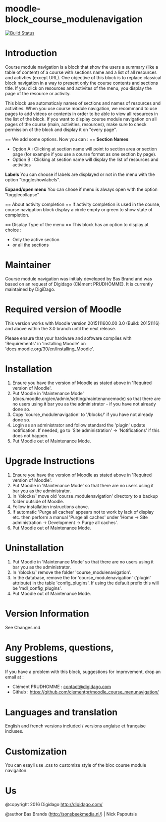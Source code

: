 # moodle-block_course_modulenavigation

[![Build Status](https://travis-ci.org/bmbrands/moodle-block_course_modulenavigation.svg?branch=master)](https://travis-ci.org/bmbrands/moodle-block_course_modulenavigation)

Introduction
============
Course module navigation is a block that show the users a summary (like a table of content) of a course with sections name and a list of all resources and activties (except URL). One objective of this block is to replace classical block navigation in a way to present only the course contents and sections title.
If you click on resources and activites of the menu, you display the page of the resource or activity.

This block use automaticaly names of sections and names of resources and activities. When you use course module navigation, we recommand to use pages to add videos or contents in order to be able to view all resources in the list of the block.
If you want to display course module navigation on all pages of the course (main, activities, resources), make sure to check permission of the block and display it on "every page".

== We add some options. Now you can : ==
**Section Names**
- Option A : Clicking at section name will point to section area or section page (for example if you use a course format as one section by page).
- Option B : Clicking at section name will display the list of resources and activities

**Labels**
You can choose if labels are displayed or not in the menu with the option "toggleshowlabels".

**Expand/open menu**
You can chose if menu is always open with the option "togglecollapse"

== About activity completion ==
If activity completion is used in the course, course navigation block display a circle empty or green to show state of completion. 

== Display Type of the menu ==
This block has an option to display at choice :
- Only the active section
- or all the sections 

Maintainer
============
Course module navigation was initialy developed by Bas Brand and was based on an request of Digidago (Clément PRUDHOMME). It is currently maintained by DigiDago.


Required version of Moodle
==========================
This version works with Moodle version 2015111600.00 3.0 (Build: 20151116) and above within the 3.0 branch until the
next release.

Please ensure that your hardware and software complies with 'Requirements' in 'Installing Moodle' on
'docs.moodle.org/30/en/Installing_Moodle'.


Installation
============
 1. Ensure you have the version of Moodle as stated above in 'Required version of Moodle'.  
 2. Put Moodle in 'Maintenance Mode' (docs.moodle.org/en/admin/setting/maintenancemode) so that there are no 
    users using it bar you as the administrator - if you have not already done so.
 3. Copy 'course_modulenavigation' to '/blocks/' if you have not already done so.
 4. Login as an administrator and follow standard the 'plugin' update notification.  If needed, go to
    'Site administration' -> 'Notifications' if this does not happen.
 5.  Put Moodle out of Maintenance Mode.

Upgrade Instructions
====================
 1. Ensure you have the version of Moodle as stated above in 'Required version of Moodle'.
 2. Put Moodle in 'Maintenance Mode' so that there are no users using it bar you as the administrator.
 3. In '/blocks/' move old 'course_modulenavigation' directory to a backup folder outside of Moodle.
 4. Follow installation instructions above.
 5. If automatic 'Purge all caches' appears not to work by lack of display etc. then perform a manual 'Purge all caches'
    under 'Home -> Site administration -> Development -> Purge all caches'.
 6. Put Moodle out of Maintenance Mode.

Uninstallation
==============
 1. Put Moodle in 'Maintenance Mode' so that there are no users using it bar you as the administrator.
 2. In '/blocks/' remove the folder 'course_modulenavigation'.
 4. In the database, remove the for 'course_modulenavigation' ('plugin' attribute) in the table 'config_plugins'.  If
    using the default prefix this will be 'mdl_config_plugins'.
 5. Put Moodle out of Maintenance Mode.

Version Information
===================
See Changes.md.


Any Problems, questions, suggestions
===================
If you have a problem with this block, suggestions for improvement, drop an email at :
- Clément PRUDHOMME :  contact@digidago.com
-  Github : https://github.com/clementpr/moodle_course_menunavigation/


Languages and translation
===================
English and french versions included / versions anglaise et française incluses.


Customization
===================
You can esayli use .css to customize style of the bloc course module navigaiton.



Us
==
@copyright 2016 Digidago http://digidago.com/

@author Bas Brands (http://sonsbeekmedia.nl/) | Nick Papoutsis
